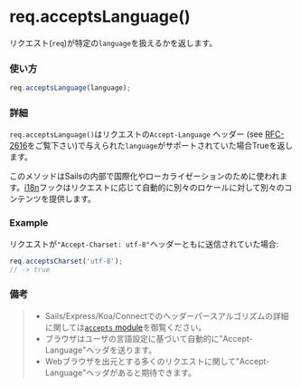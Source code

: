 # req.acceptsLanguage()

リクエスト(`req`)が特定の`language`を扱えるかを返します。


### 使い方

```js
req.acceptsLanguage(language);
```

### 詳細

`req.acceptsLanguage()`はリクエストの`Accept-Language` ヘッダー (see [RFC-2616](http://www.w3.org/Protocols/rfc2616/rfc2616-sec14.html#sec14.4)をご覧下さい)で与えられた`language`がサポートされていた場合Trueを返します。

このメソッドはSailsの内部で国際化やローカライゼーションのために使われます。[i18n](http://sailsjs.org/documentation/concepts/Internationalization)フックはリクエストに応じて自動的に別々のロケールに対して別々のコンテンツを提供します。


### Example

リクエストが`"Accept-Charset: utf-8"`ヘッダーともに送信されていた場合:

```js
req.acceptsCharset('utf-8');
// -> true
```

### 備考
> + Sails/Express/Koa/Connectでのヘッダーパースアルゴリズムの詳細に関しては[`accepts` module](https://github.com/expressjs/accepts)を御覧ください。
> + ブラウザはユーザの言語設定に基づいて自動的に"Accept-Language"ヘッダを送ります。
> + Webブラウザを出元とする多くのリクエストに関して"Accept-Language"ヘッダがあると期待できます。














<docmeta name="uniqueID" value="reqacceptsLanguage170988">
<docmeta name="displayName" value="req.acceptsLanguage()">
